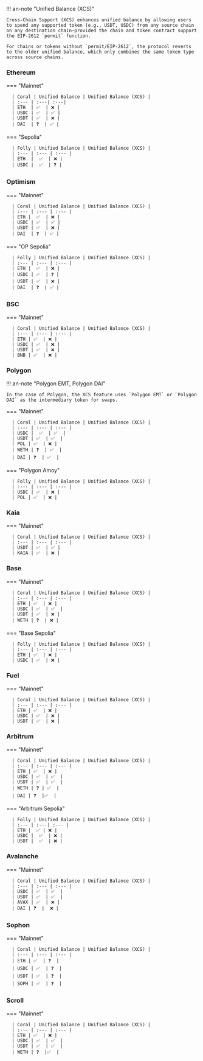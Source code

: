 !!! an-note "Unified Balance (XCS)"

    Cross-Chain Support (XCS) enhances unified balance by allowing users to spend any supported token (e.g., USDT, USDC) from any source chain on any destination chain—provided the chain and token contract support the EIP-2612 `permit` function.

    For chains or tokens without `permit/EIP-2612`, the protocol reverts to the older unified balance, which only combines the same token type across source chains.

### Ethereum

=== "Mainnet"

      | Coral | Unified Balance | Unified Balance (XCS) |
      | :--- | :---| :---|
      | ETH  | ✅  | ❌ |
      | USDC | ✅  | ✅ |
      | USDT | ✅  | ❌ |
      | DAI  | ❓  | ✅ |

=== "Sepolia"

      | Folly | Unified Balance | Unified Balance (XCS) |
      | :--- | :--- | :--- |
      | ETH  |  ✅  | ❌ |
      | USDC |  ✅  | ❓ |

### Optimism

=== "Mainnet"

      | Coral | Unified Balance | Unified Balance (XCS) |
      | :--- | :--- | :--- |
      | ETH |  ✅  | ❌ |
      | USDC | ✅  | ✅ |
      | USDT | ✅  | ❌ |
      | DAI  | ❓  | ✅ |

=== "OP Sepolia"

      | Folly | Unified Balance | Unified Balance (XCS) |
      | :--- | :--- | :--- |
      | ETH |  ✅  | ❌ |   
      | USDC | ✅  | ❓ |
      | USDT | ✅  | ❌ |
      | DAI  | ❓  | ✅ |

### BSC

=== "Mainnet"

      | Coral | Unified Balance | Unified Balance (XCS) |
      | :--- | :--- | :--- |
      | ETH | ✅  | ❌ |  
      | USDC | ✅  | ❌ |
      | USDT | ✅  | ❌ |
      | BNB | ✅  | ❌ |

### Polygon

!!! an-note "Polygon EMT, Polygon DAI"

    In the case of Polygon, the XCS feature uses `Polygon EMT` or `Polygon DAI` as the intermediary token for swaps.

=== "Mainnet"

      | Coral | Unified Balance | Unified Balance (XCS) |
      | :--- | :--- | :--- |
      | USDC |  ✅  | ✅  |
      | USDT | ✅  | ✅  |
      | POL | ✅  | ❌ |
      | WETH | ❓  | ✅  |
      | DAI | ❓  | ✅  |

=== "Polygon Amoy"

      | Folly | Unified Balance | Unified Balance (XCS) |
      | :--- | :--- | :--- |
      | USDC | ✅  | ❌ |
      | POL | ✅  | ❌ |


<!--- Commenting out HyperEVM July 21 casdk update

### HyperEVM

=== "Mainnet"

      | Coral | Unified Balance |
      | :--- | :--- | 
      | USDT | ✅  |
      | HYPE | ✅  |
-->

### Kaia

=== "Mainnet"

      | Coral | Unified Balance | Unified Balance (XCS) |
      | :--- | :--- | :--- | 
      | USDT | ✅  | ✅ | 
      | KAIA | ✅  | ❌ |

### Base

=== "Mainnet"

      | Coral | Unified Balance | Unified Balance (XCS) |
      | :--- | :--- | :--- |
      | ETH | ✅  | ❌ | 
      | USDC | ✅  | ✅  | 
      | USDT | ✅  | ❌ |
      | WETH | ❓  | ❌ |

=== "Base Sepolia"

      | Folly | Unified Balance | Unified Balance (XCS) |
      | :--- | :--- | :--- |
      | ETH | ✅  | ❌ |
      | USDC | ✅  | ❌ |

### Fuel

=== "Mainnet"

      | Coral | Unified Balance | Unified Balance (XCS) |
      | :--- | :--- | :--- |
      | ETH | ✅  | ❌ | 
      | USDC | ✅  | ❌ |
      | USDT | ✅  | ❌ |

### Arbitrum

=== "Mainnet"

      | Coral | Unified Balance | Unified Balance (XCS) |
      | :--- | :--- | :--- |
      | ETH | ✅  | ❌ | 
      | USDC | ✅  | ✅  |
      | USDT | ✅  | ✅  |
      | WETH | ❓ | ✅  |
      | DAI | ❓  |✅  |

=== "Arbitrum Sepolia"

      | Folly | Unified Balance | Unified Balance (XCS) |
      | :--- | :---| :--- |
      | ETH |  ✅ | ❌ |
      | USDC |  ✅  | ❌ |
      | USDT |  ✅  | ❌ |

### Avalanche

=== "Mainnet"

      | Coral | Unified Balance | Unified Balance (XCS) |
      | :--- | :--- | :--- |
      | USDC | ✅  | ✅  |
      | USDT | ✅  | ✅  |
      | AVAX | ✅  | ❌ |
      | DAI | ❓  |  ❌ |

### Sophon

=== "Mainnet"

      | Coral | Unified Balance | Unified Balance (XCS) |
      | :--- | :--- | :--- |
      | ETH | ✅  | ❓  |
      | USDC | ✅  | ❓  |
      | USDT | ✅  | ❓  |
      | SOPH | ✅  | ❓  |

### Scroll

=== "Mainnet"

      | Coral | Unified Balance | Unified Balance (XCS) |
      | :--- | :--- | :--- | 
      | ETH | ✅  | ❌ |
      | USDC | ✅  | ✅  |
      | USDT | ✅  | ✅  |
      | WETH | ❓  |✅  |

